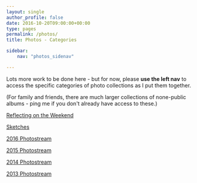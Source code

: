 ```yaml
---
layout: single
author_profile: false
date: 2016-10-20T09:00:00+00:00
type: pages
permalink: /photos/
title: Photos - Categories

sidebar:
    nav: "photos_sidenav"

---
```

Lots more work to be done here - but for now, please **use the left nav** to access the specific categories of photo collections as I put them together.

(For family and friends, there are much larger collections of none-public albums - ping me if you don't already have access to these.)

[Reflecting on the Weekend](/reflecting)

[Sketches](/sketches)

[2016 Photostream](/2016stream)

[2015 Photostream](/2015stream)

[2014 Photostream](/2014stream)

[2013 Photostream](/2013stream)
